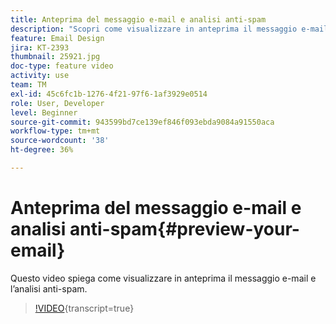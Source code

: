 ```yaml
---
title: Anteprima del messaggio e-mail e analisi anti-spam
description: "Scopri come visualizzare in anteprima il messaggio e-mail e l’analisi anti-spam."
feature: Email Design
jira: KT-2393
thumbnail: 25921.jpg
doc-type: feature video
activity: use
team: TM
exl-id: 45c6fc1b-1276-4f21-97f6-1af3929e0514
role: User, Developer
level: Beginner
source-git-commit: 943599bd7ce139ef846f093ebda9084a91550aca
workflow-type: tm+mt
source-wordcount: '38'
ht-degree: 36%

---
```


# Anteprima del messaggio e-mail e analisi anti-spam{#preview-your-email}

Questo video spiega come visualizzare in anteprima il messaggio e-mail e l’analisi anti-spam.

>[!VIDEO](https://video.tv.adobe.com/v/25921?learn=on){transcript=true}
